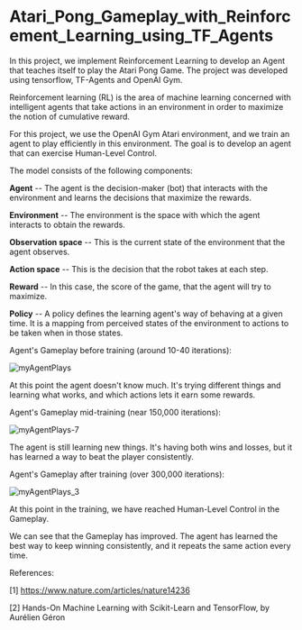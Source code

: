 # Atari_Pong_Gameplay_with_Reinforcement_Learning_using_TF_Agents

In this project, we implement Reinforcement Learning to develop an Agent that teaches itself to play the Atari Pong Game. The project was developed using tensorflow, TF-Agents and OpenAI Gym.

Reinforcement learning (RL) is the area of machine learning concerned with intelligent agents that take actions in an environment in order to maximize the notion of cumulative reward.

For this project, we use the OpenAI Gym Atari environment, and we train an agent to play efficiently in this environment. The goal is to develop an agent that can exercise Human-Level Control.

The model consists of the following components:

**Agent** -- The agent is the decision-maker (bot) that interacts with the environment and learns the decisions that maximize the rewards.

**Environment** -- The environment is the space with which the agent interacts to obtain the rewards. 

**Observation space** -- This is the current state of the environment that the agent observes.

**Action space** -- This is the decision that the robot takes at each step.

**Reward** -- In this case, the score of the game, that the agent will try to maximize.

**Policy** -- A policy defines the learning agent's way of behaving at a given time. It is a mapping from perceived states of the environment to actions to be taken when in those states.

Agent's Gameplay before training (around 10-40 iterations):

![myAgentPlays](https://user-images.githubusercontent.com/61733487/208229578-4fdb02bf-f09d-472a-807e-215b01df1f6b.gif)

At this point the agent doesn't know much. It's trying different things and learning what works, and which actions lets it earn some rewards.

Agent's Gameplay mid-training (near 150,000 iterations):

![myAgentPlays-7](https://user-images.githubusercontent.com/61733487/208229643-b8eeedd7-ae45-43e4-803a-399af94e5654.gif)

The agent is still learning new things. It's having both wins and losses, but it has learned a way to beat the player consistently.

Agent's Gameplay after training (over 300,000 iterations):

![myAgentPlays_3](https://user-images.githubusercontent.com/61733487/208229684-95d9edf8-c12d-4317-8e3f-7dd685ef7a6e.gif)

At this point in the training, we have reached Human-Level Control in the Gameplay.

We can see that the Gameplay has improved. The agent has learned the best way to keep winning consistently, and it repeats the same action every time.

References:

[1] https://www.nature.com/articles/nature14236

[2] Hands-On Machine Learning with Scikit-Learn and TensorFlow, by Aurélien Géron
